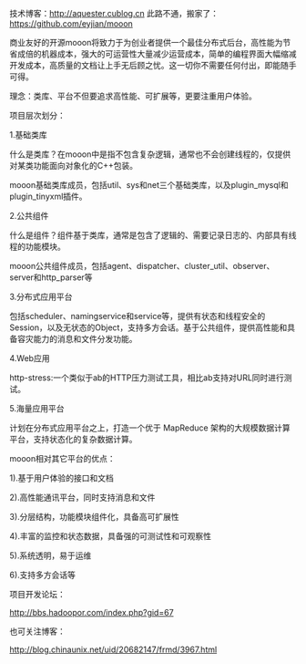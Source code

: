 技术博客：http://aquester.cublog.cn
此路不通，搬家了：https://github.com/eyjian/mooon

商业友好的开源mooon将致力于为创业者提供一个最佳分布式后台，高性能为节省成倍的机器成本，强大的可运营性大量减少运营成本，简单的编程界面大幅缩减开发成本，高质量的文档让上手无后顾之忧。这一切你不需要任何付出，即能随手可得。


理念：类库、平台不但要追求高性能、可扩展等，更要注重用户体验。

项目层次划分：

1.基础类库

什么是类库？在mooon中是指不包含复杂逻辑，通常也不会创建线程的，仅提供对某类功能面向对象化的C++包装。

mooon基础类库成员，包括util、sys和net三个基础类库，以及plugin\_mysql和plugin\_tinyxml插件。


2.公共组件

什么是组件？组件基于类库，通常是包含了逻辑的、需要记录日志的、内部具有线程的功能模块。

mooon公共组件成员，包括agent、dispatcher、cluster\_util、observer、server和http\_parser等

3.分布式应用平台

包括scheduler、namingservice和service等，提供有状态和线程安全的Session，以及无状态的Object，支持多方会话。基于公共组件，提供高性能和具备容灾能力的消息和文件分发功能。

4.Web应用

http-stress:一个类似于ab的HTTP压力测试工具，相比ab支持对URL同时进行测试。


5.海量应用平台

计划在分布式应用平台之上，打造一个优于 MapReduce 架构的大规模数据计算平台，支持状态化的复杂数据计算。


mooon相对其它平台的优点：

1).基于用户体验的接口和文档

2).高性能通讯平台，同时支持消息和文件

3).分层结构，功能模块组件化，具备高可扩展性

4).丰富的监控和状态数据，具备强的可测试性和可观察性

5).系统透明，易于运维

6).支持多方会话等



项目开发论坛：

http://bbs.hadoopor.com/index.php?gid=67



也可关注博客：

http://blog.chinaunix.net/uid/20682147/frmd/3967.html